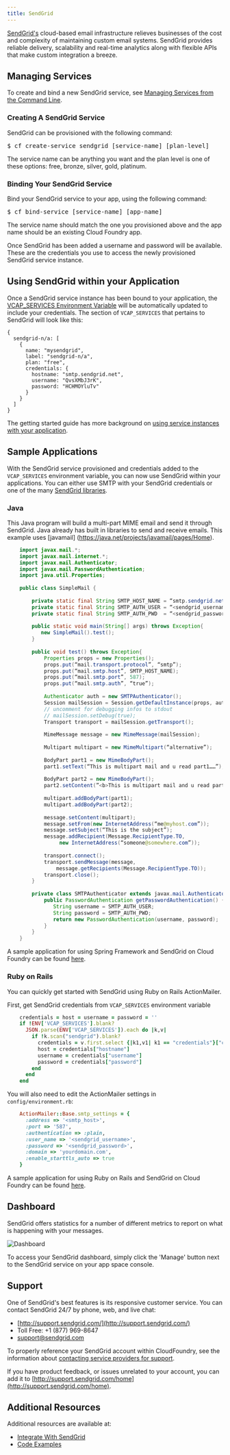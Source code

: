 ```yaml
---
title: SendGrid
---
```


[SendGrid's](http://sendgrid.com)  cloud-based email infrastructure relieves businesses of the cost and complexity of maintaining custom email systems. SendGrid provides reliable delivery, scalability and real-time analytics along with flexible APIs that make custom integration a breeze.

## <a id='managing'></a>Managing Services ##

To create and bind a new SendGrid service, see [Managing Services from the Command Line](../../../using/services/managing-services.html).

### Creating A SendGrid Service ##

SendGrid can be provisioned with the following command:

<pre class="terminal">
$ cf create-service sendgrid [service-name] [plan-level]
</pre>

The service name can be anything you want and the plan level is one of these options: free, bronze, silver, gold, platinum.

### Binding Your SendGrid Service ##

Bind your SendGrid service to your app, using the following command:
    
<pre class="terminal">
$ cf bind-service [service-name] [app-name]
</pre>

The service name should match the one you provisioned above and the app name should be an existing Cloud Foundry app.

Once SendGrid has been added a username and password will be available. These are the credentials you use to access the newly provisioned SendGrid service instance.

## <a id='using'></a>Using SendGrid within your Application ##

Once a SendGrid service instance has been bound to your application, the [VCAP_SERVICES Environment Variable](../../../using/services/environment-variable.html) will be automatically updated to include your credentials. The section of `VCAP_SERVICES` that pertains to SendGrid will look like this:


    {
      sendgrid-n/a: [
        {
          name: "mysendgrid",
          label: "sendgrid-n/a",
          plan: "free",
          credentials: {
            hostname: "smtp.sendgrid.net",
            username: "QvsXMbJ3rK",
            password: "HCHMOYluTv"
          }
        }
      ]
    }

The getting started guide has more background on [using service instances with your application](../../adding-a-service.html#using).


## <a id='sample-app'></a>Sample Applications ##

With the SendGrid service provisioned and credentials added to the `VCAP_SERVICES` environment variable, you can now use SendGrid within your applications. You can either use SMTP with your SendGrid credentials or one of the many [SendGrid libraries](http://sendgrid.com/docs/Integrate/libraries.html).

### Java ###

This Java program will build a multi-part MIME email and send it through SendGrid. Java already has built in libraries to send and receive emails. This example uses [javamail] (https://java.net/projects/javamail/pages/Home).

```java
    import javax.mail.*;
    import javax.mail.internet.*;
    import javax.mail.Authenticator;
    import javax.mail.PasswordAuthentication;
    import java.util.Properties;
     
    public class SimpleMail {
     
        private static final String SMTP_HOST_NAME = “smtp.sendgrid.net”;
        private static final String SMTP_AUTH_USER = “<sendgrid_username>”;
        private static final String SMTP_AUTH_PWD  = “<sendgrid_password>”;
     
        public static void main(String[] args) throws Exception{
           new SimpleMail().test();
        }
     
        public void test() throws Exception{
            Properties props = new Properties();
            props.put(“mail.transport.protocol”, “smtp”);
            props.put(“mail.smtp.host”, SMTP_HOST_NAME);
            props.put(“mail.smtp.port”, 587);
            props.put(“mail.smtp.auth”, “true”);
     
            Authenticator auth = new SMTPAuthenticator();
            Session mailSession = Session.getDefaultInstance(props, auth);
            // uncomment for debugging infos to stdout
            // mailSession.setDebug(true);
            Transport transport = mailSession.getTransport();
     
            MimeMessage message = new MimeMessage(mailSession);
     
            Multipart multipart = new MimeMultipart(“alternative”);
     
            BodyPart part1 = new MimeBodyPart();
            part1.setText(“This is multipart mail and u read part1……”);
     
            BodyPart part2 = new MimeBodyPart();
            part2.setContent(”<b>This is multipart mail and u read part2……</b>”, “text/html”);
     
            multipart.addBodyPart(part1);
            multipart.addBodyPart(part2);
     
            message.setContent(multipart);
            message.setFrom(new InternetAddress(“me@myhost.com”));
            message.setSubject(“This is the subject”);
            message.addRecipient(Message.RecipientType.TO,
                 new InternetAddress(“someone@somewhere.com”));
     
            transport.connect();
            transport.sendMessage(message,
                message.getRecipients(Message.RecipientType.TO));
            transport.close();
        }
     
        private class SMTPAuthenticator extends javax.mail.Authenticator {
            public PasswordAuthentication getPasswordAuthentication() {
               String username = SMTP_AUTH_USER;
               String password = SMTP_AUTH_PWD;
               return new PasswordAuthentication(username, password);
            }
        }
    }
```
A sample application for using Spring Framework and SendGrid on Cloud Foundry can be found [here](https://github.com/cloudfoundry-samples/spring-sendgrid).

### Ruby on Rails ###

You can quickly get started with SendGrid using Ruby on Rails ActionMailer.

First, get SendGrid credentials from `VCAP_SERVICES` environment variable

```ruby
    credentials = host = username = password = ''
    if !ENV['VCAP_SERVICES'].blank?
      JSON.parse(ENV['VCAP_SERVICES']).each do |k,v|
        if !k.scan("sendgrid").blank?
          credentials = v.first.select {|k1,v1| k1 == "credentials"}["credentials"]
          host = credentials["hostname"]
          username = credentials["username"]
          password = credentials["password"]
        end
      end
    end
```    

You will also need to edit the ActionMailer settings in `config/environment.rb`:

```ruby
    ActionMailer::Base.smtp_settings = {
      :address => '<smtp_host>',
      :port => '587',
      :authentication => :plain,
      :user_name => '<sendgrid_username>',
      :password => '<sendgrid_password>',
      :domain => 'yourdomain.com',
      :enable_starttls_auto => true
    }
```
A sample application for using Ruby on Rails and SendGrid on Cloud Foundry can be found [here](https://github.com/laur-craciun/sendgrid-cloudfoundry-rails).

## <a id='dashboard'></a>Dashboard ##

SendGrid offers statistics for a number of different metrics to report on what is happening with your messages.

![Dashboard](http://static.sendgrid.com.s3.amazonaws.com/images/delivery_metrics.png)


To access your SendGrid dashboard, simply click the 'Manage' button next to the SendGrid service on your app space console.



## <a id='support'></a>Support ##

One of SendGrid's best features is its responsive customer service. You can contact SendGrid 24/7 by phone, web, and live chat:

* [http://support.sendgrid.com/](http://support.sendgrid.com/)
* Toll Free: +1 (877) 969-8647
* support@sendgrid.com

To properly reference your SendGrid account within CloudFoundry, see the information about [contacting service providers for support](http://docs.cloudfoundry.com/docs/dotcom/marketplace/contacting-service-providers-for-support.html).

If you have product feedback, or issues unrelated to your account, you can add it to [http://support.sendgrid.com/home](http://support.sendgrid.com/home).

## <a id='additional-resources'></a>Additional Resources ##

Additional resources are available at:

- [Integrate With SendGrid](http://sendgrid.com/docs/Integrate/index.html)
- [Code Examples](http://sendgrid.com/docs/Code_Examples/index.html)
